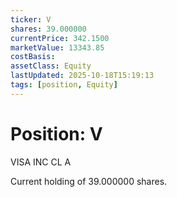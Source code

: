 ```yaml
---
ticker: V
shares: 39.000000
currentPrice: 342.1500
marketValue: 13343.85
costBasis: 
assetClass: Equity
lastUpdated: 2025-10-18T15:19:13
tags: [position, Equity]
---
```


# Position: V

VISA INC CL A

Current holding of 39.000000 shares.
